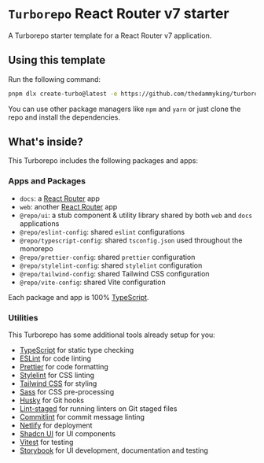 # `Turborepo` React Router v7 starter

A Turborepo starter template for a React Router v7 application.

## Using this template

Run the following command:

```sh
pnpm dlx create-turbo@latest -e https://github.com/thedammyking/turborepo-react-router-v7-starter
```
You can use other package managers like `npm` and `yarn` or just clone the repo and install the dependencies.

## What's inside?

This Turborepo includes the following packages and apps:

### Apps and Packages

- `docs`: a [React Router](https://reactrouter.com/) app
- `web`: another [React Router](https://reactrouter.com/) app
- `@repo/ui`: a stub component & utility library shared by both `web` and `docs` applications
- `@repo/eslint-config`: shared `eslint` configurations
- `@repo/typescript-config`: shared `tsconfig.json` used throughout the monorepo
- `@repo/prettier-config`: shared `prettier` configuration
- `@repo/stylelint-config`: shared `stylelint` configuration
- `@repo/tailwind-config`: shared Tailwind CSS configuration
- `@repo/vite-config`: shared Vite configuration

Each package and app is 100% [TypeScript](https://www.typescriptlang.org/).

### Utilities

This Turborepo has some additional tools already setup for you:

- [TypeScript](https://www.typescriptlang.org/) for static type checking
- [ESLint](https://eslint.org/) for code linting
- [Prettier](https://prettier.io) for code formatting
- [Stylelint](https://stylelint.io/) for CSS linting
- [Tailwind CSS](https://tailwindcss.com/) for styling
- [Sass](https://sass-lang.com/) for CSS pre-processing
- [Husky](https://typicode.github.io/husky/) for Git hooks
- [Lint-staged](https://github.com/okonet/lint-staged) for running linters on Git staged files
- [Commitlint](https://commitlint.js.org/) for commit message linting
- [Netlify](https://www.netlify.com/) for deployment
- [Shadcn UI](https://ui.shadcn.com/) for UI components
- [Vitest](https://vitest.dev/) for testing
- [Storybook](https://storybook.js.org/) for UI development, documentation and testing
